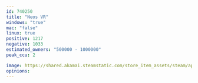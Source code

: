 ```yaml
---
id: 740250
title: "Neos VR"
windows: "true"
mac: "false"
linux: true
positive: 1217
negative: 1033
estimated_owners: "500000 - 1000000"
peak_ccu: 2

image: https://shared.akamai.steamstatic.com/store_item_assets/steam/apps/740250/header.jpg?t=1644514447
opinions:
---
```

